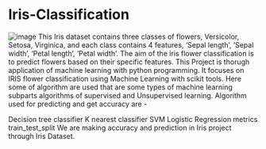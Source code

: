 # Iris-Classification
![image](https://github.com/Snehal-07/Iris-Classification/assets/103481881/fef40ccd-6d8a-4c12-9b84-50e10e877f2e)
This Iris dataset contains three classes of flowers, Versicolor, Setosa, Virginica, and each class contains 4 features, ‘Sepal length’, ‘Sepal width’, ‘Petal length’, ‘Petal width’. The aim of the iris flower classification is to predict flowers based on their specific features.
This Project is thorugh application of machine learning with python programming. It focuses on IRIS flower classification using Machine Learning with scikit tools. Here some of algorithm are used that are some types of machine learning subparts algorithms of supervised and Unsupervised learning. Algorithm used for predicting and get accuracy are -

Decision tree classifier
K nearest classifier
SVM
Logistic Regression
metrics
train_test_split 
We are making accuracy and prediction in Iris project through Iris Dataset.
